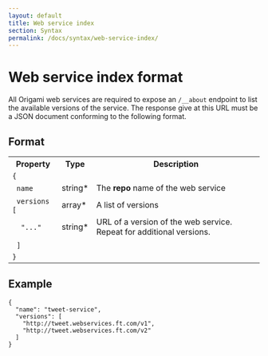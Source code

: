 ```yaml
---
layout: default
title: Web service index
section: Syntax
permalink: /docs/syntax/web-service-index/
---
```


# Web service index format

All Origami web services are required to expose an `/__about` endpoint to list the available versions of the service.  The response give at this URL must be a JSON document conforming to the following format.

## Format

<table class='o-techdocs-table'>
<tr>
	<th>Property</th>
	<th>Type</th>
	<th>Description</th>
</tr><tr>
	<td><code>{</code></td>
	<td></td>
	<td></td>
</tr><tr>
	<td>&nbsp;&nbsp;<code>name</code></td>
	<td>string*</td>
	<td>The <b>repo</b> name of the web service</td>
</tr><tr>
	<td>&nbsp;&nbsp;<code>versions [</code></td>
	<td>array*</td>
	<td>A list of versions</td>
</tr><tr>
	<td>&nbsp;&nbsp;&nbsp;&nbsp;<code>"..."</code></td>
	<td>string*</td>
	<td>URL of a version of the web service.  Repeat for additional versions.</td>
</tr><tr>
	<td>&nbsp;&nbsp;<code>]</code></td>
	<td></td>
	<td></td>
</tr><tr>
	<td><code>}</code></td>
	<td></td>
	<td></td>
</tr>
</table>

## Example

<?prettify linenums=1?>
	{
	  "name": "tweet-service",
	  "versions": [
	    "http://tweet.webservices.ft.com/v1",
	    "http://tweet.webservices.ft.com/v2"
	  ]
	}

